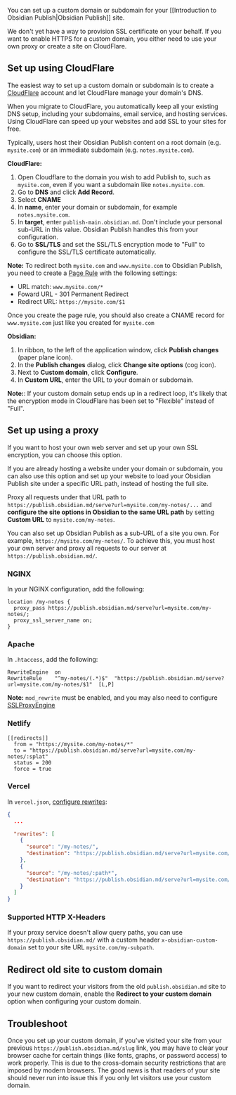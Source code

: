 You can set up a custom domain or subdomain for your [[Introduction to Obsidian Publish|Obsidian Publish]] site.

We don't yet have a way to provision SSL certificate on your behalf. If you want to enable HTTPS for a custom domain, you either need to use your own proxy or create a site on CloudFlare.

## Set up using CloudFlare

The easiest way to set up a custom domain or subdomain is to create a [CloudFlare](https://cloudflare.com) account and let CloudFlare manage your domain's DNS.

When you migrate to CloudFlare, you automatically keep all your existing DNS setup, including your subdomains, email service, and hosting services. Using CloudFlare can speed up your websites and add SSL to your sites for free.

Typically, users host their Obsidian Publish content on a root domain (e.g. `mysite.com`) or an immediate subdomain (e.g. `notes.mysite.com`).

**CloudFlare:**

1. Open Cloudflare to the domain you wish to add Publish to, such as `mysite.com`, even if you want a subdomain like `notes.mysite.com`.
2. Go to **DNS** and click **Add Record**.
3. Select **CNAME**
4. In **name**, enter your domain or subdomain, for example `notes.mysite.com`.
5. In **target**, enter `publish-main.obsidian.md`. Don't include your personal sub-URL in this value. Obsidian Publish handles this from your configuration.
6. Go to **SSL/TLS** and set the SSL/TLS encryption mode to "Full" to configure the SSL/TLS certificate automatically.

**Note:** To redirect both `mysite.com` and `www.mysite.com` to Obsidian Publish, you need to create a [Page Rule](https://support.cloudflare.com/hc/en-us/articles/200172336-Creating-Page-Rules) with the following settings:

- URL match: `www.mysite.com/*`
- Foward URL - 301 Permanent Redirect
- Redirect URL: `https://mysite.com/$1`

Once you create the page rule, you should also create a CNAME record for `www.mysite.com` just like you created for `mysite.com`

**Obsidian:**

1. In ribbon, to the left of the application window, click **Publish changes** (paper plane icon).
2. In the **Publish changes** dialog, click **Change site options** (cog icon).
3. Next to **Custom domain**, click **Configure**.
4. In **Custom URL**, enter the URL to your domain or subdomain.

**Note:**: If your custom domain setup ends up in a redirect loop, it's likely that the encryption mode in CloudFlare has been set to "Flexible" instead of "Full".

## Set up using a proxy

If you want to host your own web server and set up your own SSL encryption, you can choose this option.

If you are already hosting a website under your domain or subdomain, you can also use this option and set up your website to load your Obsidian Publish site under a specific URL path, instead of hosting the full site.

Proxy all requests under that URL path to `https://publish.obsidian.md/serve?url=mysite.com/my-notes/...` and **configure the site options in Obsidian to the same URL path** by setting **Custom URL** to `mysite.com/my-notes`.

You can also set up Obsidian Publish as a sub-URL of a site you own. For example, `https://mysite.com/my-notes/`. To achieve this, you must host your own server and proxy all requests to our server at `https://publish.obsidian.md/`.

### NGINX

In your NGINX configuration, add the following:

```nginx
location /my-notes {
  proxy_pass https://publish.obsidian.md/serve?url=mysite.com/my-notes/;
  proxy_ssl_server_name on;
}
```

### Apache

In `.htaccess`, add the following:

```htaccess
RewriteEngine  on
RewriteRule    "^my-notes/(.*)$"  "https://publish.obsidian.md/serve?url=mysite.com/my-notes/$1"  [L,P]
```

**Note:** `mod_rewrite` must be enabled, and you may also need to configure [SSLProxyEngine](https://stackoverflow.com/questions/40938148/reverse-proxy-for-external-url-apache)

### Netlify

```
[[redirects]]
  from = "https://mysite.com/my-notes/*"
  to = "https://publish.obsidian.md/serve?url=mysite.com/my-notes/:splat"
  status = 200
  force = true
```

### Vercel

In `vercel.json`, [configure rewrites](https://vercel.com/docs/configuration#project/rewrites):

```json
{
  ...

  "rewrites": [
    {
      "source": "/my-notes/",
      "destination": "https://publish.obsidian.md/serve?url=mysite.com/my-notes"
    },
    {
      "source": "/my-notes/:path*",
      "destination": "https://publish.obsidian.md/serve?url=mysite.com/my-notes/:path*"
    }
  ]
}
```

### Supported HTTP X-Headers

If your proxy service doesn't allow query paths, you can use `https://publish.obsidian.md/` with a custom header `x-obsidian-custom-domain` set to your site URL `mysite.com/my-subpath`.

## Redirect old site to custom domain

If you want to redirect your visitors from the old `publish.obsidian.md` site to your new custom domain, enable the **Redirect to your custom domain** option when configuring your custom domain.

## Troubleshoot

Once you set up your custom domain, if you've visited your site from your previous `https://publish.obsidian.md/slug` link, you may have to clear your browser cache for certain things (like fonts, graphs, or password access) to work properly. This is due to the cross-domain security restrictions that are imposed by modern browsers. The good news is that readers of your site should never run into issue this if you only let visitors use your custom domain.
